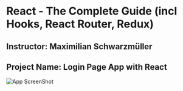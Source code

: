 # React - The Complete Guide (incl Hooks, React Router, Redux)
## Instructor: Maximilian Schwarzmüller
## Project Name: Login Page App with React
![App ScreenShot]()